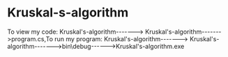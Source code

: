 # Kruskal-s-algorithm
To view my code: Kruskal's-algorithm-------> Kruskal's-algorithm------->program.cs,To run my program: Kruskal's-algorithm-------> Kruskal's-algorithm------->bin\debug------>Kruskal's-algorithm.exe
